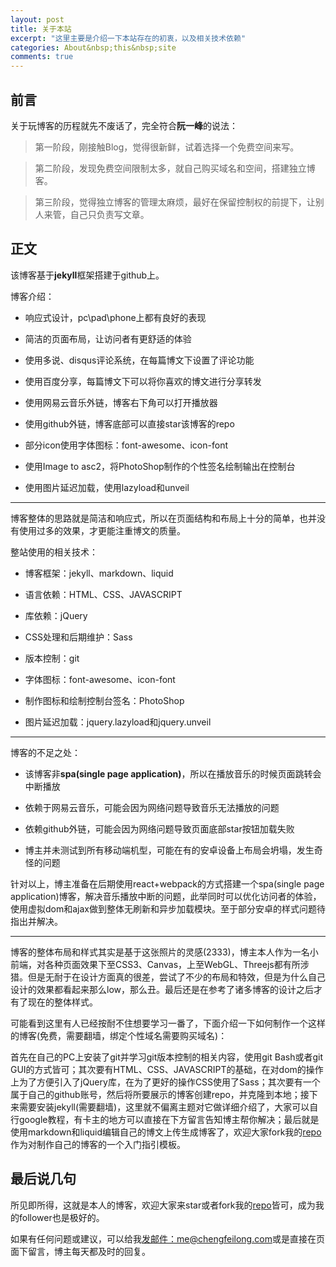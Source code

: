 ```yaml
---
layout: post
title: 关于本站
excerpt: "这里主要是介绍一下本站存在的初衷，以及相关技术依赖"
categories: About&nbsp;this&nbsp;site
comments: true
---
```


## 前言
关于玩博客的历程就先不废话了，完全符合**阮一峰**的说法：

> 第一阶段，刚接触Blog，觉得很新鲜，试着选择一个免费空间来写。   

> 第二阶段，发现免费空间限制太多，就自己购买域名和空间，搭建独立博客。   

> 第三阶段，觉得独立博客的管理太麻烦，最好在保留控制权的前提下，让别人来管，自己只负责写文章。

## 正文
该博客基于**jekyll**框架搭建于github上。

博客介绍：  

- 响应式设计，pc\pad\phone上都有良好的表现  

- 简洁的页面布局，让访问者有更舒适的体验  

- 使用多说、disqus评论系统，在每篇博文下设置了评论功能  

- 使用百度分享，每篇博文下可以将你喜欢的博文进行分享转发  

- 使用网易云音乐外链，博客右下角可以打开播放器  

- 使用github外链，博客底部可以直接star该博客的repo  

- 部分icon使用字体图标：font-awesome、icon-font  

- 使用Image to asc2，将PhotoShop制作的个性签名绘制输出在控制台  

- 使用图片延迟加载，使用lazyload和unveil

***

博客整体的思路就是简洁和响应式，所以在页面结构和布局上十分的简单，也并没有使用过多的效果，才更能注重博文的质量。

整站使用的相关技术：  

- 博客框架：jekyll、markdown、liquid  

- 语言依赖：HTML、CSS、JAVASCRIPT  

- 库依赖：jQuery  

- CSS处理和后期维护：Sass  

- 版本控制：git  

- 字体图标：font-awesome、icon-font  

- 制作图标和绘制控制台签名：PhotoShop  

- 图片延迟加载：jquery.lazyload和jquery.unveil

***

博客的不足之处：

- 该博客非**spa(single page application)**，所以在播放音乐的时候页面跳转会中断播放

- 依赖于网易云音乐，可能会因为网络问题导致音乐无法播放的问题

- 依赖github外链，可能会因为网络问题导致页面底部star按钮加载失败

- 博主并未测试到所有移动端机型，可能在有的安卓设备上布局会坍塌，发生奇怪的问题

针对以上，博主准备在后期使用react+webpack的方式搭建一个spa(single page application)博客，解决音乐播放中断的问题，此举同时可以优化访问者的体验，使用虚拟dom和ajax做到整体无刷新和异步加载模块。至于部分安卓的样式问题待指出并解决。

***

博客的整体布局和样式其实是基于这张照片的灵感(2333)，博主本人作为一名小前端，对各种页面效果下至CSS3、Canvas，上至WebGL、Threejs都有所涉猎。但是无耐于在设计方面真的很差，尝试了不少的布局和特效，但是为什么自己设计的效果都看起来那么low，那么丑。最后还是在参考了诸多博客的设计之后才有了现在的整体样式。

可能看到这里有人已经按耐不住想要学习一番了，下面介绍一下如何制作一个这样的博客(免费，需要翻墙，绑定个性域名需要购买域名)：

首先在自己的PC上安装了git并学习git版本控制的相关内容，使用git Bash或者git GUI的方式皆可；其次要有HTML、CSS、JAVASCRIPT的基础，在对dom的操作上为了方便引入了jQuery库，在为了更好的操作CSS使用了Sass；其次要有一个属于自己的github账号，然后将所要展示的博客创建repo，并克隆到本地；接下来需要安装jekyll(需要翻墙)，这里就不偏离主题对它做详细介绍了，大家可以自行google教程，有卡主的地方可以直接在下方留言告知博主帮你解决；最后就是使用markdown和liquid编辑自己的博文上传生成博客了，欢迎大家fork我的[repo](https://github.com/wangpengfei15975/wangpengfei15975.github.io)作为对制作自己的博客的一个入门指引模板。

## 最后说几句
所见即所得，这就是本人的博客，欢迎大家来star或者fork我的[repo](https://github.com/wangpengfei15975/wangpengfei15975.github.io)皆可，成为我的follower也是极好的。

如果有任何问题或建议，可以给我[发邮件：me@chengfeilong.com](mailto:me@chengfeilong.com)或是直接在页面下留言，博主每天都及时的回复。
